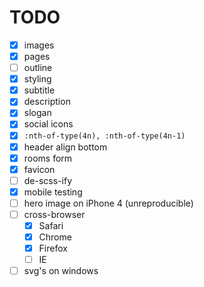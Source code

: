 # TODO

- [x] images
- [x] pages
- [ ] outline
- [x] styling
- [x] subtitle
- [x] description
- [x] slogan
- [x] social icons
- [x] `:nth-of-type(4n), :nth-of-type(4n-1)`
- [x] header align bottom
- [x] rooms form
- [x] favicon
- [ ] de-scss-ify
- [x] mobile testing
- [ ] hero image on iPhone 4 (unreproducible)
- [ ] cross-browser
	- [x] Safari
	- [x] Chrome
	- [x] Firefox
	- [ ] IE
- [ ] svg's on windows

